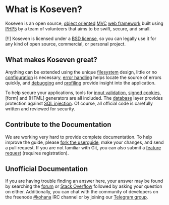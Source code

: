 # What is Koseven?

Koseven is an open source, [object oriented](http://en.wikipedia.org/wiki/Object-oriented_programming) [MVC](http://en.wikipedia.org/wiki/Model–view–controller "Model View Controller") [web framework](http://en.wikipedia.org/wiki/Web_application_framework) built using [PHP5](http://php.net/manual/intro-whatis "PHP Hypertext Preprocessor") by a team of volunteers that aims to be swift, secure, and small.

[!!] Koseven is licensed under a [BSD license](https://github.com/koseven/koseven/blob/HEAD/LICENSE.md), so you can legally use it for any kind of open source, commercial, or personal project.

## What makes Koseven great?

Anything can be extended using the unique [filesystem](files) design, little or no [configuration](config) is necessary, [error handling](errors) helps locate the source of errors quickly, and [debugging](debugging) and [profiling](profiling) provide insight into the application.

To help secure your applications, tools for [input validation](security/validation), [signed cookies](security/cookies), [form] and [HTML] generators are all included. The [database](security/database) layer provides protection against [SQL injection](http://wikipedia.org/wiki/SQL_injection). Of course, all official code is carefully written and reviewed for security.

## Contribute to the Documentation

We are working very hard to provide complete documentation. To help improve the guide, please [fork the userguide](http://github.com/kohana/userguide), make your changes, and send a pull request. If you are not familiar with Git, you can also submit a [feature request](https://github.com/koseven/koseven/issues) (requires registration).

## Unofficial Documentation

If you are having trouble finding an answer here, your answer may be found by searching the [forum](http://forum.kohanaframework.org/) or [Stack Overflow](http://stackoverflow.com/questions/tagged/kohana) followed by asking your question on either.  Additionally, you can chat with the community of developers on the freenode [#kohana](irc://irc.freenode.net/kohana) IRC channel or by joining our [Telegram group](https://telegram.me/koseven).
